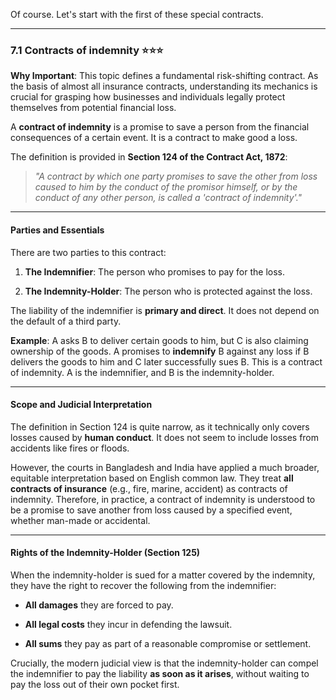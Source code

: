 Of course. Let's start with the first of these special contracts.

---

### **7.1 Contracts of indemnity** ⭐⭐⭐

**Why Important**: This topic defines a fundamental risk-shifting contract. As the basis of almost all insurance contracts, understanding its mechanics is crucial for grasping how businesses and individuals legally protect themselves from potential financial loss.

A **contract of indemnity** is a promise to save a person from the financial consequences of a certain event. It is a contract to make good a loss.

The definition is provided in **Section 124 of the Contract Act, 1872**:

> _"A contract by which one party promises to save the other from loss caused to him by the conduct of the promisor himself, or by the conduct of any other person, is called a 'contract of indemnity'."_

---

#### **Parties and Essentials**

There are two parties to this contract:

1. **The Indemnifier**: The person who promises to pay for the loss.
    
2. **The Indemnity-Holder**: The person who is protected against the loss.
    

The liability of the indemnifier is **primary and direct**. It does not depend on the default of a third party.

**Example**: A asks B to deliver certain goods to him, but C is also claiming ownership of the goods. A promises to **indemnify** B against any loss if B delivers the goods to him and C later successfully sues B. This is a contract of indemnity. A is the indemnifier, and B is the indemnity-holder.

---

#### **Scope and Judicial Interpretation**

The definition in Section 124 is quite narrow, as it technically only covers losses caused by **human conduct**. It does not seem to include losses from accidents like fires or floods.

However, the courts in Bangladesh and India have applied a much broader, equitable interpretation based on English common law. They treat **all contracts of insurance** (e.g., fire, marine, accident) as contracts of indemnity. Therefore, in practice, a contract of indemnity is understood to be a promise to save another from loss caused by a specified event, whether man-made or accidental.

---

#### **Rights of the Indemnity-Holder (Section 125)**

When the indemnity-holder is sued for a matter covered by the indemnity, they have the right to recover the following from the indemnifier:

- **All damages** they are forced to pay.
    
- **All legal costs** they incur in defending the lawsuit.
    
- **All sums** they pay as part of a reasonable compromise or settlement.
    

Crucially, the modern judicial view is that the indemnity-holder can compel the indemnifier to pay the liability **as soon as it arises**, without waiting to pay the loss out of their own pocket first.